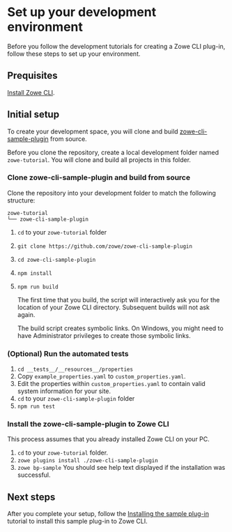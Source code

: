 # Set up your development environment
Before you follow the development tutorials for creating a Zowe CLI plug-in, follow these steps to set up your environment.

## Prequisites
[Install Zowe CLI](https://zowe.github.io/docs-site/user-guide/cli-installcli.html#methods-to-install-zowe-cli).

## Initial setup 
To create your development space, you will clone and build [zowe-cli-sample-plugin]() from source.

Before you clone the repository, create a local development folder named `zowe-tutorial`. You will clone and build all projects in this folder.

### Clone zowe-cli-sample-plugin and build from source
Clone the repository into your development folder to match the following structure:
```
zowe-tutorial
└── zowe-cli-sample-plugin
```

1. `cd` to your `zowe-tutorial` folder
2. `git clone https://github.com/zowe/zowe-cli-sample-plugin`
3. `cd zowe-cli-sample-plugin`
4. `npm install`
5. `npm run build`

    The first time that you build, the script will interactively ask you for the location of your Zowe CLI directory. Subsequent builds will not ask again.
    
    The build script creates symbolic links. On Windows, you might need to have Administrator privileges to create those symbolic links.

### (Optional) Run the automated tests
1. `cd __tests__/__resources__/properties`
2. Copy `example_properties.yaml` to `custom_properties.yaml`.
3. Edit the properties within `custom_properties.yaml` to contain valid system information for your site.
4. `cd` to your `zowe-cli-sample-plugin` folder
5. `npm run test`


### Install the zowe-cli-sample-plugin to Zowe CLI
This process assumes that you already installed Zowe CLI on your PC.
1. `cd` to your `zowe-tutorial` folder.
2. `zowe plugins install ./zowe-cli-sample-plugin`
3. `zowe bp-sample`
   You should see help text displayed if the installation was successful.

## Next steps
After you complete your setup, follow the [Installing the sample plug-in](cli-installing-sample-plugin) tutorial to install this sample plug-in to Zowe CLI.
